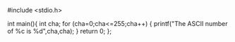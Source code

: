 #include <stdio.h>

int main(){
    int cha;
    for (cha=0;cha<=255;cha++) {
        printf("The ASCII number of %c is %d",cha,cha);
    }
    return 0;
};
